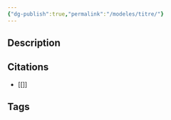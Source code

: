```yaml
---
{"dg-publish":true,"permalink":"/modeles/titre/"}
---
```


## Description


## Citations
- [[]]

## Tags
